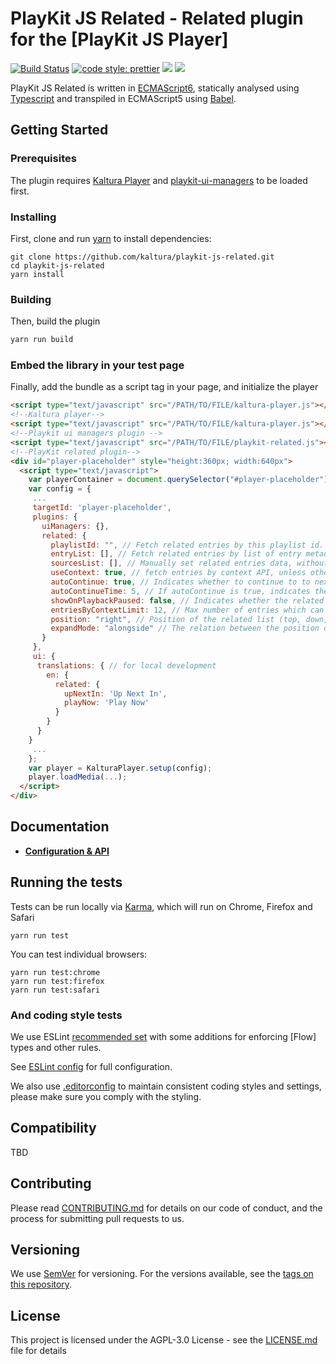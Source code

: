 # PlayKit JS Related - Related plugin for the [PlayKit JS Player]

[![Build Status](https://github.com/kaltura/playkit-js-related/actions/workflows/run_canary.yaml/badge.svg)](https://github.com/kaltura/playkit-js-related/actions/workflows/run_canary.yaml)
[![code style: prettier](https://img.shields.io/badge/code_style-prettier-ff69b4.svg?style=flat-square)](https://github.com/prettier/prettier)
[![](https://img.shields.io/npm/v/@playkit-js/related/latest.svg)](https://www.npmjs.com/package/@playkit-js/related)
[![](https://img.shields.io/npm/v/@playkit-js/related/canary.svg)](https://www.npmjs.com/package/@playkit-js/related/v/canary)

PlayKit JS Related is written in [ECMAScript6], statically analysed using [Typescript] and transpiled in ECMAScript5 using [Babel].

[typescript]: https://www.typescriptlang.org/
[ecmascript6]: https://github.com/ericdouglas/ES6-Learning#articles--tutorials
[babel]: https://babeljs.io

## Getting Started

### Prerequisites

The plugin requires [Kaltura Player] and [playkit-ui-managers] to be loaded first.

[kaltura player]: https://github.com/kaltura/kaltura-player-js
[playkit-ui-managers]: https://github.com/kaltura/playkit-js-ui-managers

### Installing

First, clone and run [yarn] to install dependencies:

[yarn]: https://yarnpkg.com/lang/en/

```
git clone https://github.com/kaltura/playkit-js-related.git
cd playkit-js-related
yarn install
```

### Building

Then, build the plugin

```javascript
yarn run build
```

### Embed the library in your test page

Finally, add the bundle as a script tag in your page, and initialize the player

```html
<script type="text/javascript" src="/PATH/TO/FILE/kaltura-player.js"></script>
<!--Kaltura player-->
<script type="text/javascript" src="/PATH/TO/FILE/kaltura-player.js"></script>
<!--Playkit ui managers plugin -->
<script type="text/javascript" src="/PATH/TO/FILE/playkit-related.js"></script>
<!--PlayKit related plugin-->
<div id="player-placeholder" style="height:360px; width:640px">
  <script type="text/javascript">
    var playerContainer = document.querySelector("#player-placeholder");
    var config = {
     ...
     targetId: 'player-placeholder',
     plugins: {
       uiManagers: {},
       related: {
         playlistId: "", // Fetch related entries by this playlist id.
         entryList: [], // Fetch related entries by list of entry metadata.
         sourcesList: [], // Manually set related entries data, without fetching them from another source.
         useContext: true, // fetch entries by context API, unless other options are not set.
         autoContinue: true, // Indicates whether to continue to to next related entry after playback end.
         autoContinueTime: 5, // If autoContinue is true, indicates the time in seconds to wait after playback end and before continuing to the next entry.
         showOnPlaybackPaused: false, // Indicates whether the related grid should be visible on playback paused.
         entriesByContextLimit: 12, // Max number of entries which can be fetched when fetching related entries by context.
         position: "right", // Position of the related list (top, down, left, right).
         expandMode: "alongside" // The relation between the position of the player and of the related list (over, alongside).
       }
     },
     ui: {
      translations: { // for local development
        en: {
          related: {
            upNextIn: 'Up Next In',
            playNow: 'Play Now'
          }
        }
      }
    }
     ...
    };
    var player = KalturaPlayer.setup(config);
    player.loadMedia(...);
  </script>
</div>
```

## Documentation

- **[Configuration & API](docs/api.md)**

## Running the tests

Tests can be run locally via [Karma], which will run on Chrome, Firefox and Safari

[karma]: https://karma-runner.github.io/1.0/index.html

```
yarn run test
```

You can test individual browsers:

```
yarn run test:chrome
yarn run test:firefox
yarn run test:safari
```

### And coding style tests

We use ESLint [recommended set](http://eslint.org/docs/rules/) with some additions for enforcing [Flow] types and other rules.

See [ESLint config](.eslintrc.json) for full configuration.

We also use [.editorconfig](.editorconfig) to maintain consistent coding styles and settings, please make sure you comply with the styling.

## Compatibility

TBD

## Contributing

Please read [CONTRIBUTING.md](https://gist.github.com/PurpleBooth/b24679402957c63ec426) for details on our code of conduct, and the process for submitting pull requests to us.

## Versioning

We use [SemVer](http://semver.org/) for versioning. For the versions available, see the [tags on this repository](https://github.com/kaltura/playkit-js-related/tags).

## License

This project is licensed under the AGPL-3.0 License - see the [LICENSE.md](LICENSE.md) file for details


